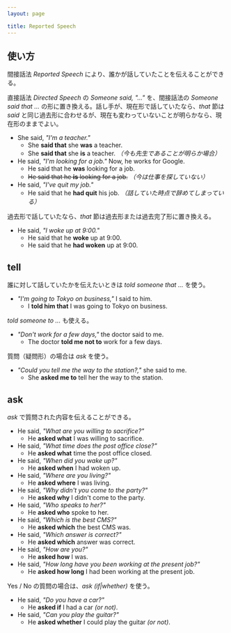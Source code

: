 ```yaml
---
layout: page

title: Reported Speech
---
```


## 使い方

間接話法 _Reported Speech_ により、誰かが話していたことを伝えることができる。

直接話法 _Directed Speech_ の _Someone said, "..."_ を、間接話法の _Someone said that ..._ の形に置き換える。話し手が、現在形で話していたなら、_that_ 節は _said_ と同じ過去形に合わせるが、現在も変わっていないことが明らかなら、現在形のままでよい。

* She said, _"I'm a teacher."_
  * She __said that__ she __was__ a teacher.
  * She __said that__ she __is__ a teacher. _（今も先生であることが明らか場合）_
* He said, _"I'm looking for a job."_ Now, he works for Google.
  * He said that he __was__ looking for a job.
  * <del>He said that he __is__ looking for a job.</del> _（今は仕事を探していない）_
* He said, _"I've quit my job."_
  * He said that he __had quit__ his job. _（話していた時点で辞めてしまっている）_

過去形で話していたなら、_that_ 節は過去形または過去完了形に置き換える。

* He said, _"I woke up at 9:00."_
  * He said that he __woke__ up at 9:00.
  * He said that he __had woken__ up at 9:00.

## tell

誰に対して話していたかを伝えたいときは _told someone that ..._ を使う。

* _"I'm going to Tokyo on business,"_ I said to him.
  * I __told him that__ I was going to Tokyo on business.

_told someone to ..._ も使える。

* _"Don't work for a few days,"_ the doctor said to me.
  * The doctor __told me not to__ work for a few days.

質問（疑問形）の場合は _ask_ を使う。

* _"Could you tell me the way to the station?,"_ she said to me.
  * She __asked me to__ tell her the way to the station.

## ask

_ask_ で質問された内容を伝えることができる。

* He said, _"What are you willing to sacrifice?"_
  * He __asked what__ I was willing to sacrifice.
* He said, _"What time does the post office close?"_
  * He __asked what__ time the post office closed.
* He said, _"When did you wake up?"_
  * He __asked when__ I had woken up.
* He said, _"Where are you living?"_
  * He __asked where__ I was living.
* He said, _"Why didn't you come to the party?"_
  * He __asked why__ I didn't come to the party.
* He said, _"Who speaks to her?"_
  * He __asked who__ spoke to her.
* He said, _"Which is the best CMS?"_
  * He __asked which__ the best CMS was.
* He said, _"Which answer is correct?"_
  * He __asked which__ answer was correct.
* He said, _"How are you?"_
  * He __asked how__ I was.
* He said, _"How long have you been working at the present job?"_
  * He __asked how long__ I had been working at the present job.

Yes / No の質問の場合は、_ask (if|whether)_ を使う。

* He said, _"Do you have a car?"_
  * He __asked if__ I had a car _(or not)_.
* He said, _"Can you play the guitar?"_
  * He __asked whether__ I could play the guitar _(or not)_.

